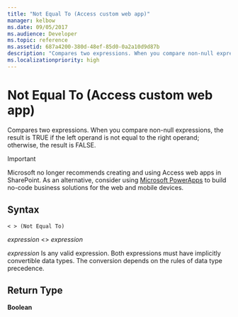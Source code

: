 ```yaml
---
title: "Not Equal To (Access custom web app)"
manager: kelbow
ms.date: 09/05/2017
ms.audience: Developer
ms.topic: reference
ms.assetid: 687a4200-380d-48ef-85d0-0a2a10d9d87b
description: "Compares two expressions. When you compare non-null expressions, the result is TRUE if the left operand is not equal to the right operand; otherwise, the result is FALSE."
ms.localizationpriority: high
---
```


# Not Equal To (Access custom web app)

Compares two expressions. When you compare non-null expressions, the result is TRUE if the left operand is not equal to the right operand; otherwise, the result is FALSE.
  
> [!IMPORTANT]
> Microsoft no longer recommends creating and using Access web apps in SharePoint. As an alternative, consider using [Microsoft PowerApps](https://powerapps.microsoft.com/en-us/) to build no-code business solutions for the web and mobile devices. 
  
## Syntax

`< > (Not Equal To)`

*expression*  \<\>  *expression* 
  
*expression*  Is any valid expression. Both expressions must have implicitly convertible data types. The conversion depends on the rules of data type precedence. 
  
## Return Type

**Boolean**
  

